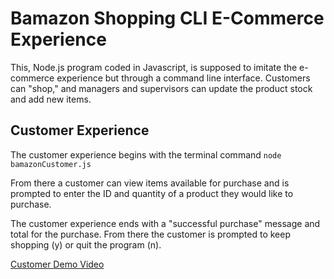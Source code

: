 # Bamazon Shopping CLI E-Commerce Experience
This, Node.js program coded in Javascript, is supposed to imitate the e-commerce experience but through a command line interface. Customers can "shop," and managers and supervisors can update the product stock and add new items.

## Customer Experience
The customer experience begins with the terminal command `node bamazonCustomer.js` 

From there a customer can view items available for purchase and is prompted to enter the ID and quantity of a product they would like to purchase.

The customer experience ends with a "successful purchase" message and total for the purchase. From there the customer is prompted to keep shopping (y) or quit the program (n).

[Customer Demo Video](https://drive.google.com/file/d/13x2dSAe4BMID4HlchohFL9lP-tnUOGjX/view)
